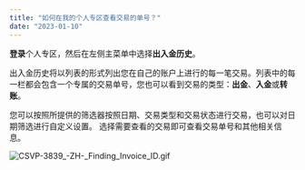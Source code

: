 ```yaml
---
title: "如何在我的个人专区查看交易的单号？"
date: "2023-01-10"
---
```


**登录**个人专区，然后在左侧主菜单中选择**出入金历史**。

出入金历史将以列表的形式列出您在自己的账户上进行的每一笔交易。列表中的每一栏都会包含一个专属的交易单号，您也可以看到交易的类型：**出金**、**入金**或**转账**。

您可以按照所提供的筛选器按照日期、交易类型和交易状态进行交易，也可以对日期筛选进行自定义设置。 选择需要查看的交易即可查看交易单号和其他相关信息。

![CSVP-3839_-_ZH_-_Finding_Invoice_ID.gif](https://get.exness.help/hc/article_attachments/6810031399058/CSVP-3839_-_ZH_-_Finding_Invoice_ID.gif)
